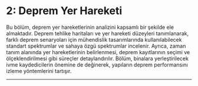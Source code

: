 # 2: Deprem Yer Hareketi
Bu bölüm, deprem yer hareketlerinin analizini kapsamlı bir şekilde ele almaktadır. Deprem tehlike haritaları ve yer hareketi düzeyleri tanımlanarak, farklı deprem senaryoları için mühendislik tasarımlarında kullanılabilecek standart spektrumlar ve sahaya özgü spektrumlar incelenir. Ayrıca, zaman tanım alanında yer hareketlerinin belirlenmesi, deprem kayıtlarının seçimi ve ölçeklendirilmesi gibi süreçler detaylandırılır. Bölüm, binalara yerleştirilecek ivme kaydedicilerin önemine de değinerek, yapıların deprem performansını izleme yöntemlerini tartışır.

--- 


